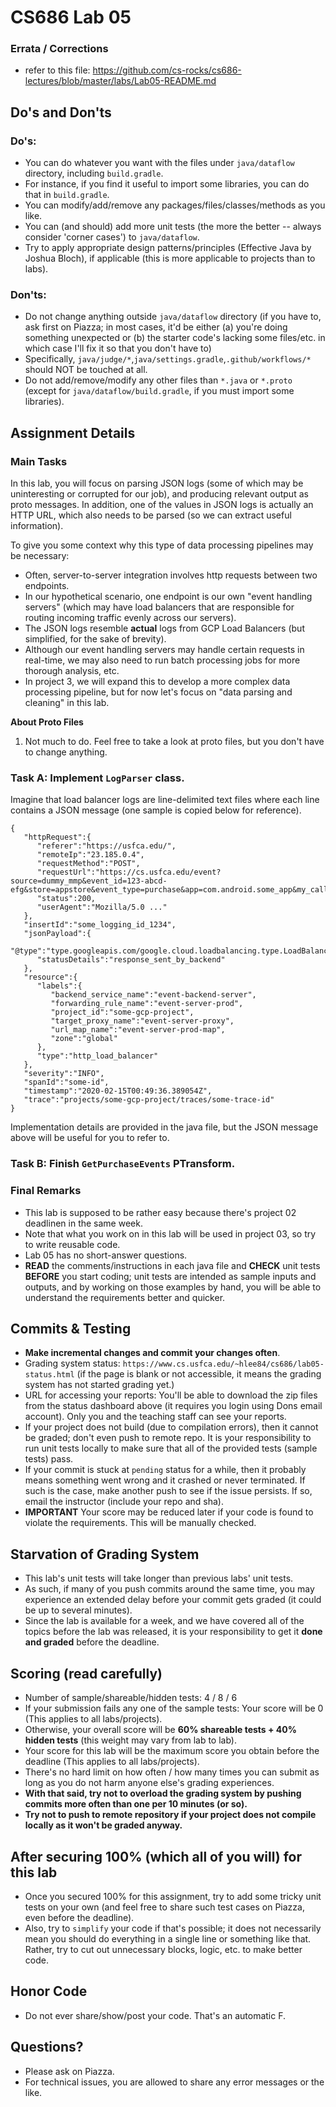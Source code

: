 # CS686 Lab 05

### Errata / Corrections
 - refer to this file: https://github.com/cs-rocks/cs686-lectures/blob/master/labs/Lab05-README.md

## Do's and Don'ts

### Do's:
 - You can do whatever you want with the files under `java/dataflow` directory, including `build.gradle`.
 - For instance, if you find it useful to import some libraries, you can do that in `build.gradle`.
 - You can modify/add/remove any packages/files/classes/methods as you like.
 - You can (and should) add more unit tests (the more the better -- always consider 'corner cases') to `java/dataflow`.
 - Try to apply appropriate design patterns/principles (Effective Java by Joshua Bloch), if applicable (this is more applicable to projects than to labs).

### Don'ts:
 - Do not change anything outside `java/dataflow` directory (if you have to, ask first on Piazza; in most cases, it'd be either (a) you're doing something unexpected or (b) the starter code's lacking some files/etc. in which case I'll fix it so that you don't have to)
 - Specifically, `java/judge/*`,`java/settings.gradle`,`.github/workflows/*` should NOT be touched at all.
 - Do not add/remove/modify any other files than `*.java` or `*.proto` (except for `java/dataflow/build.gradle`, if you must import some libraries).


## Assignment Details

### Main Tasks

In this lab, you will focus on parsing JSON logs (some of which may be uninteresting or corrupted for our job), and producing relevant output as proto messages.
In addition, one of the values in JSON logs is actually an HTTP URL, which also needs to be parsed (so we can extract useful information).

To give you some context why this type of data processing pipelines may be necessary:
 - Often, server-to-server integration involves http requests between two endpoints. 
 - In our hypothetical scenario, one endpoint is our own "event handling servers" (which may have load balancers that are responsible for routing incoming traffic evenly across our servers).
 - The JSON logs resemble **actual** logs from GCP Load Balancers (but simplified, for the sake of brevity).
 - Although our event handling servers may handle certain requests in real-time, we may also need to run batch processing jobs for more thorough analysis, etc.
 - In project 3, we will expand this to develop a more complex data processing pipeline, but for now let's focus on "data parsing and cleaning" in this lab.

**About Proto Files**
 1. Not much to do. Feel free to take a look at proto files, but you don't have to change anything.
  

### Task A: Implement `LogParser` class.
Imagine that load balancer logs are line-delimited text files where each line contains a JSON message (one sample is copied below for reference).
```
{
   "httpRequest":{
      "referer":"https://usfca.edu/",
      "remoteIp":"23.185.0.4",
      "requestMethod":"POST",
      "requestUrl":"https://cs.usfca.edu/event?source=dummy_mmp&event_id=123-abcd-efg&store=appstore&event_type=purchase&app=com.android.some_app&my_callback_data=abcd&amount=123",
      "status":200,
      "userAgent":"Mozilla/5.0 ..."
   },
   "insertId":"some_logging_id_1234",
   "jsonPayload":{
      "@type":"type.googleapis.com/google.cloud.loadbalancing.type.LoadBalancerLogEntry",
      "statusDetails":"response_sent_by_backend"
   },
   "resource":{
      "labels":{
         "backend_service_name":"event-backend-server",
         "forwarding_rule_name":"event-server-prod",
         "project_id":"some-gcp-project",
         "target_proxy_name":"event-server-proxy",
         "url_map_name":"event-server-prod-map",
         "zone":"global"
      },
      "type":"http_load_balancer"
   },
   "severity":"INFO",
   "spanId":"some-id",
   "timestamp":"2020-02-15T00:49:36.389054Z",
   "trace":"projects/some-gcp-project/traces/some-trace-id"
}
```
Implementation details are provided in the java file, but the JSON message above will be useful for you to refer to.

### Task B: Finish `GetPurchaseEvents` PTransform.



### Final Remarks
 - This lab is supposed to be rather easy because there's project 02 deadlinen in the same week.
 - Note that what you work on in this lab will be used in project 03, so try to write reusable code.
 - Lab 05 has no short-answer questions.
 - **READ** the comments/instructions in each java file and **CHECK** unit tests **BEFORE** you start coding; unit tests are intended as sample inputs and outputs, and by working on those examples by hand, you will be able to understand the requirements better and quicker.

## Commits & Testing
 - **Make incremental changes and commit your changes often**.
 - Grading system status: `https://www.cs.usfca.edu/~hlee84/cs686/lab05-status.html` (if the page is blank or not accessible, it means the grading system has not started grading yet.)
 - URL for accessing your reports: You'll be able to download the zip files from the status dashboard above (it requires you login using Dons email account). Only you and the teaching staff can see your reports.
 - If your project does not build (due to compilation errors), then it cannot be graded; don't even push to remote repo. It is your responsibility to run unit tests locally to make sure that all of the provided tests (sample tests) pass.
 - If your commit is stuck at `pending` status for a while, then it probably means something went wrong and it crashed or never terminated. If such is the case, make another push to see if the issue persists. If so, email the instructor (include your repo and sha).
 - **IMPORTANT** Your score may be reduced later if your code is found to violate the requirements. This will be manually checked.

## Starvation of Grading System
 - This lab's unit tests will take longer than previous labs' unit tests.
 - As such, if many of you push commits around the same time, you may experience an extended delay before your commit gets graded (it could be up to several minutes).
 - Since the lab is available for a week, and we have covered all of the topics before the lab was released, it is your responsibility to get it **done and graded** before the deadline.

## Scoring (read carefully)
 - Number of sample/shareable/hidden tests: 4 / 8 / 6
 - If your submission fails any one of the sample tests: Your score will be 0 (This applies to all labs/projects).
 - Otherwise, your overall score will be **60% shareable tests + 40% hidden tests** (this weight may vary from lab to lab).
 - Your score for this lab will be the maximum score you obtain before the deadline (This applies to all labs/projects).
 - There's no hard limit on how often / how many times you can submit as long as you do not harm anyone else's grading experiences. 
 - **With that said, try not to overload the grading system by pushing commits more often than one per 10 minutes (or so).** 
 - **Try not to push to remote repository if your project does not compile locally as it won't be graded anyway.**

## After securing 100% (which all of you will) for this lab
 - Once you secured 100% for this assignment, try to add some tricky unit tests on your own (and feel free to share such test cases on Piazza, even before the deadline).
 - Also, try to `simplify` your code if that's possible; it does not necessarily mean you should do everything in a single line or something like that. Rather, try to cut out unnecessary blocks, logic, etc. to make better code.

## Honor Code
 - Do not ever share/show/post your code. That's an automatic F.

## Questions?
 - Please ask on Piazza.
 - For technical issues, you are allowed to share any error messages or the like.
